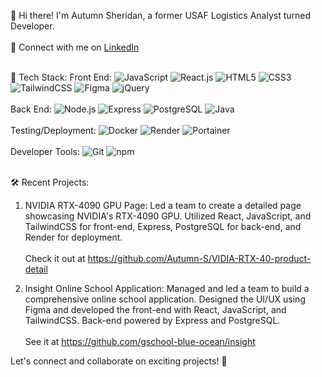 👋 Hi there! I'm Autumn Sheridan, a former USAF Logistics Analyst turned Developer. <br></br>
💼 Connect with me on [LinkedIn](https://www.linkedin.com/in/autumn-r-sheridan/)<br></br>

🔧 Tech Stack: 
Front End: ![JavaScript](https://img.shields.io/badge/-JavaScript-yellow?logo=javascript)
            ![React.js](https://img.shields.io/badge/-React.js-blue?logo=react)
            ![HTML5](https://img.shields.io/badge/-HTML5-orange?logo=html5)
            ![CSS3](https://img.shields.io/badge/-CSS3-blueviolet?logo=css3)
            ![TailwindCSS](https://img.shields.io/badge/-TailwindCSS-38B2AC?logo=tailwind-css)
            ![Figma](https://img.shields.io/badge/-Figma-F24E1E?logo=figma)
            ![jQuery](https://img.shields.io/badge/-jQuery-blue?logo=jquery)<br></br>
Back End:  ![Node.js](https://img.shields.io/badge/-Node.js-339933?logo=node.js)
            ![Express](https://img.shields.io/badge/-Express-000000?logo=express)
            ![PostgreSQL](https://img.shields.io/badge/-PostgreSQL-336791?logo=postgresql)
            ![Java](https://img.shields.io/badge/-Java-007396?logo=java)<br></br>
Testing/Deployment: ![Docker](https://img.shields.io/badge/-Docker-2496ED?logo=docker)
                    ![Render](https://img.shields.io/badge/-Render-FF6E4C?logo=render)
                    ![Portainer](https://img.shields.io/badge/-Portainer-07BC0C?logo=portainer)<br></br>
Developer Tools: ![Git](https://img.shields.io/badge/-Git-F05032?logo=git)
                 ![npm](https://img.shields.io/badge/-npm-CB3837?logo=npm)<br></br>
                 
🛠️ Recent Projects:
1. NVIDIA RTX-4090 GPU Page: Led a team to create a detailed page showcasing NVIDIA's RTX-4090 GPU. Utilized React, JavaScript, and TailwindCSS for front-end, Express, PostgreSQL for back-end, and Render for deployment.<br></br>
Check it out at https://github.com/Autumn-S/VIDIA-RTX-40-product-detail

3. Insight Online School Application: Managed and led a team to build a comprehensive online school application. Designed the UI/UX using Figma and developed the front-end with React, JavaScript, and TailwindCSS. Back-end powered by Express and PostgreSQL.<br></br>
See it at https://github.com/gschool-blue-ocean/insight

Let's connect and collaborate on exciting projects! 🤝
